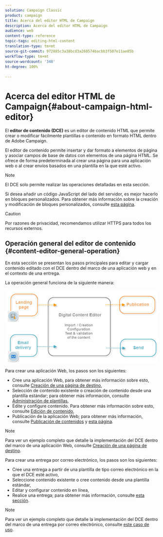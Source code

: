 ```yaml
---
solution: Campaign Classic
product: campaign
title: Acerca del editor HTML de Campaign
description: Acerca del editor HTML de Campaign
audience: web
content-type: reference
topic-tags: editing-html-content
translation-type: tm+mt
source-git-commit: 972885c3a38bcd3a260574bacbb3f507e11ae05b
workflow-type: tm+mt
source-wordcount: '348'
ht-degree: 100%

---
```



# Acerca del editor HTML de Campaign{#about-campaign-html-editor}

El **editor de contenido (DCE)** es un editor de contenido HTML que permite crear o modificar fácilmente plantillas o contenido en formato HTML dentro de Adobe Campaign.

El editor de contenido permite insertar y dar formato a elementos de página y asociar campos de base de datos con elementos de una página HTML. Se ofrece de forma predeterminada al crear una página para una aplicación web o al crear envíos basados en una plantilla en la que esté activo.

>[!NOTE]
>
>El DCE solo permite realizar las operaciones detalladas en esta sección.
>
>Si desea añadir un código JavaScript del lado del servidor, es mejor hacerlo en bloques personalizados. Para obtener más información sobre la creación y modificación de bloques personalizados, consulte [esta página](../../delivery/using/personalization-blocks.md).

>[!CAUTION]
>
>Por razones de privacidad, recomendamos utilizar HTTPS para todos los recursos externos.

## Operación general del editor de contenido {#content-editor-general-operation}

En esta sección se presentan los pasos principales para editar y cargar contenido editado con el DCE dentro del marco de una aplicación web y en el contexto de una entrega.

La operación general funciona de la siguiente manera:

![](assets/dce_schema.png)

Para crear una aplicación Web, los pasos son los siguientes:

* Cree una aplicación Web, para obtener más información sobre esto, consulte [Creación de una página de destino](../../web/using/creating-a-landing-page.md),
* Selección de contenido existente o creación de contenido desde una plantilla estándar; para obtener más información, consulte [Administración de plantillas](../../web/using/template-management.md),
* Edite y configure contenido. Para obtener más información sobre esto, consulte [Edición de contenido](../../web/using/editing-content.md),
* Publicación de la aplicación Web; para obtener más información, consulte [Publicación de contenidos](../../web/using/creating-a-landing-page.md#step-3---publishing-content) y [esta página](../../web/using/publishing-a-web-form.md#managing-web-forms-delivery-and-tracking).

>[!NOTE]
>
>Para ver un ejemplo completo que detalle la implementación del DCE dentro del marco de una aplicación Web, consulte [Creación de una página de destino](../../web/using/creating-a-landing-page.md).

Para crear una entrega por correo electrónico, los pasos son los siguientes:

* Cree una entrega a partir de una plantilla de tipo correo electrónico en la que el DCE esté activo,
* Seleccione contenido existente o cree contenido desde una plantilla estándar,
* Editar y configurar contenido en línea,
* Realice una entrega; para obtener más información, consulte [esta sección](../../delivery/using/steps-about-delivery-creation-steps.md).

>[!NOTE]
>
>Para ver un ejemplo completo que detalle la implementación del DCE dentro del marco de una entrega por correo electrónico, consulte [este caso de uso](../../web/using/use-case--creating-an-email-delivery.md).


